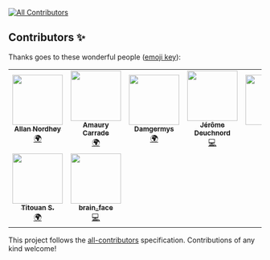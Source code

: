 
<!-- ALL-CONTRIBUTORS-BADGE:START - Do not remove or modify this section -->
[![All Contributors](https://img.shields.io/badge/all_contributors-9-orange.svg?style=flat-square)](#contributors-)
<!-- ALL-CONTRIBUTORS-BADGE:END -->
## Contributors ✨

Thanks goes to these wonderful people ([emoji key](https://allcontributors.org/docs/en/emoji-key)):

<!-- ALL-CONTRIBUTORS-LIST:START - Do not remove or modify this section -->
<!-- prettier-ignore-start -->
<!-- markdownlint-disable -->
<table>
  <tr>
    <td align="center"><a href="https://liberapay.com/kingu/"><img src="https://avatars.githubusercontent.com/u/13802408?v=4?s=100" width="100px;" alt=""/><br /><sub><b>Allan Nordhøy</b></sub></a><br /><a href="#translation-comradekingu" title="Translation">🌍</a></td>
    <td align="center"><a href="https://amaury.carrade.eu/"><img src="https://avatars.githubusercontent.com/u/1417570?v=4?s=100" width="100px;" alt=""/><br /><sub><b>Amaury Carrade</b></sub></a><br /><a href="#translation-AmauryCarrade" title="Translation">🌍</a></td>
    <td align="center"><a href="https://github.com/Damgermys"><img src="https://avatars.githubusercontent.com/u/82285874?v=4?s=100" width="100px;" alt=""/><br /><sub><b>Damgermys</b></sub></a><br /><a href="#translation-Damgermys" title="Translation">🌍</a></td>
    <td align="center"><a href="https://deuchnord.fr/"><img src="https://avatars.githubusercontent.com/u/7600265?v=4?s=100" width="100px;" alt=""/><br /><sub><b>Jérôme Deuchnord</b></sub></a><br /><a href="https://github.com/Jérôme Deuchnord/kosmorro/commits?author=Deuchnord" title="Code">💻</a></td>
    <td align="center"><a href="https://github.com/nicfb"><img src="https://avatars.githubusercontent.com/u/19811100?v=4?s=100" width="100px;" alt=""/><br /><sub><b>Nic</b></sub></a><br /><a href="https://github.com/Jérôme Deuchnord/kosmorro/commits?author=nicfb" title="Code">💻</a></td>
    <td align="center"><a href="https://github.com/SpeedCode"><img src="https://avatars.githubusercontent.com/u/12190842?v=4?s=100" width="100px;" alt=""/><br /><sub><b>SpeedCode</b></sub></a><br /><a href="https://github.com/Jérôme Deuchnord/kosmorro/issues?q=author%3ASpeedCode" title="Bug reports">🐛</a></td>
    <td align="center"><a href="http://people.freebsd.org/~thierry/"><img src="https://avatars.githubusercontent.com/u/6819982?v=4?s=100" width="100px;" alt=""/><br /><sub><b>Thierry Thomas</b></sub></a><br /><a href="#platform-thierry-FreeBSD" title="Packaging/porting to new platform">📦</a></td>
  </tr>
  <tr>
    <td align="center"><a href="https://github.com/StaloneLab"><img src="https://avatars.githubusercontent.com/u/6739422?v=4?s=100" width="100px;" alt=""/><br /><sub><b>Titouan S.</b></sub></a><br /><a href="#translation-StaloneLab" title="Translation">🌍</a></td>
    <td align="center"><a href="https://github.com/Brainface1"><img src="https://avatars.githubusercontent.com/u/40472418?v=4?s=100" width="100px;" alt=""/><br /><sub><b>brain_face</b></sub></a><br /><a href="https://github.com/Jérôme Deuchnord/kosmorro/commits?author=Brainface1" title="Code">💻</a></td>
  </tr>
</table>

<!-- markdownlint-restore -->
<!-- prettier-ignore-end -->

<!-- ALL-CONTRIBUTORS-LIST:END -->

This project follows the [all-contributors](https://github.com/all-contributors/all-contributors) specification. Contributions of any kind welcome!

